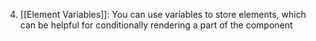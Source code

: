 4. [[Element Variables]]: You can use variables to store elements, which can be helpful for conditionally rendering a part of the component